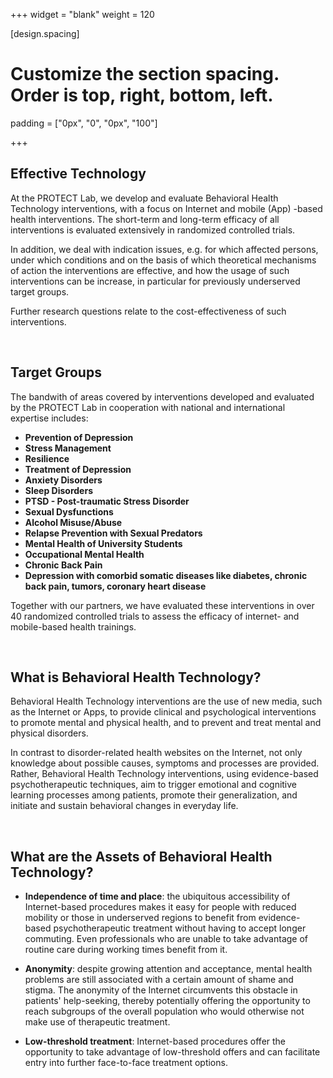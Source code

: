 +++
widget = "blank"
weight = 120

[design.spacing]
  # Customize the section spacing. Order is top, right, bottom, left.
  padding = ["0px", "0", "0px", "100"]

+++

## Effective Technology

At the PROTECT Lab, we develop and evaluate Behavioral Health Technology interventions, with a focus on Internet and mobile (App) -based health interventions. The short-term and long-term efficacy of all interventions is evaluated extensively in randomized controlled trials.

In addition, we deal with indication issues, e.g. for which affected persons, under which conditions and on the basis of which theoretical mechanisms of action the interventions are effective, and how the usage of such interventions can be increase, in particular for previously underserved target groups.

Further research questions relate to the cost-effectiveness of such interventions.

&nbsp;

## Target Groups

The bandwith of areas covered by interventions developed and evaluated by the PROTECT Lab in cooperation with national and international expertise includes:

* **Prevention of Depression**
* **Stress Management**
* **Resilience**
* **Treatment of Depression**
* **Anxiety Disorders**
* **Sleep Disorders**
* **PTSD - Post-traumatic Stress Disorder**
* **Sexual Dysfunctions**
* **Alcohol Misuse/Abuse**
* **Relapse Prevention with Sexual Predators**
* **Mental Health of University Students**
* **Occupational Mental Health**
* **Chronic Back Pain**
* **Depression with comorbid somatic diseases like diabetes, chronic back pain, tumors, coronary heart disease**

Together with our partners, we have evaluated these interventions in over 40 randomized controlled trials to assess the efficacy of internet- and mobile-based health trainings.


&nbsp;

## What is Behavioral Health Technology?

Behavioral Health Technology interventions are the use of new media, such as the Internet or Apps, to provide clinical and psychological interventions to promote mental and physical health, and to prevent and treat mental and physical disorders.

In contrast to disorder-related health websites on the Internet, not only knowledge about possible causes, symptoms and processes are provided. Rather, Behavioral Health Technology interventions, using evidence-based psychotherapeutic techniques, aim to trigger emotional and cognitive learning processes among patients, promote their generalization, and initiate and sustain behavioral changes in everyday life.

&nbsp;

## What are the Assets of Behavioral Health Technology?

* **Independence of time and place**: the ubiquitous accessibility of Internet-based procedures makes it easy for people with reduced mobility or those in underserved regions to benefit from evidence-based psychotherapeutic treatment without having to accept longer commuting. Even professionals who are unable to take advantage of routine care during working times benefit from it.

* **Anonymity**: despite growing attention and acceptance, mental health problems are still associated with a certain amount of shame and stigma. The anonymity of the Internet circumvents this obstacle in patients' help-seeking, thereby potentially offering the opportunity to reach subgroups of the overall population who would otherwise not make use of therapeutic treatment.

* **Low-threshold treatment**: Internet-based procedures offer the opportunity to take advantage of low-threshold offers and can facilitate entry into further face-to-face treatment options.






